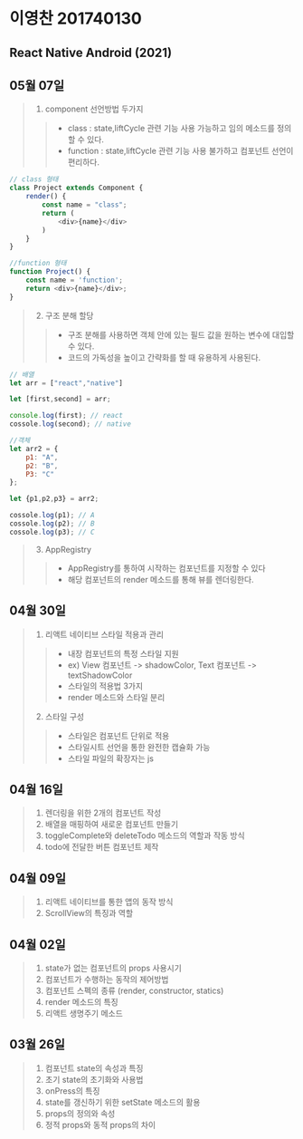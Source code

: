 # 이영찬 201740130
## React Native Android (2021)

## 05월 07일
>1. component 선언방법 두가지
>>* class : state,liftCycle 관련 기능 사용 가능하고 임의 메소드를 정의 할 수 있다.
>>* function : state,liftCycle 관련 기능 사용 불가하고 컴포넌트 선언이 편리하다.
```javascript
// class 형태
class Project extends Component {
    render() {
        const name = "class";
        return (
            <div>{name}</div>
        )
    }
}

//function 형태
function Project() {
    const name = 'function';
    return <div>{name}</div>;
}
```

>2. 구조 분해 할당
>>* 구조 분해를 사용하면 객체 안에 있는 필드 값을 원하는 변수에 대입할 수 있다.
>>* 코드의 가독성을 높이고 간략화를 할 때 유용하게 사용된다.
```javascript
// 배열
let arr = ["react","native"]

let [first,second] = arr;

console.log(first); // react
cossole.log(second); // native

//객체
let arr2 = {
    p1: "A",
    p2: "B",
    P3: "C"
};

let {p1,p2,p3} = arr2;

cossole.log(p1); // A
cossole.log(p2); // B
cossole.log(p3); // C
```

>3. AppRegistry
>>* AppRegistry를 통하여 시작하는 컴포넌트를 지정할 수 있다
>>* 해당 컴포넌트의 render 메소드를 통해 뷰를 렌더링한다.

## 04월 30일
>1. 리액트 네이티브 스타일 적용과 관리
>> - 내장 컴포넌트의 특정 스타일 지원
>> - ex) View 컴포넌트 -> shadowColor, Text 컴포넌트 -> textShadowColor
>> - 스타일의 적용법 3가지
>> - render 메소드와 스타일 분리
>2. 스타일 구성
>> - 스타일은 컴포넌트 단위로 적용
>> - 스타일시트 선언을 통한 완전한 캡슐화 가능
>> - 스타일 파일의 확장자는 js 

## 04월 16일
>1. 렌더링을 위한 2개의 컴포넌트 작성
>2. 배열을 매핑하여 새로운 컴포넌트 만들기
>3. toggleComplete와 deleteTodo 메소드의 역할과 작동 방식
>4. todo에 전달한 버튼 컴포넌트 제작

## 04월 09일
>1. 리액트 네이티브를 통한 앱의 동작 방식
>2. ScrollView의 특징과 역할

## 04월 02일
>1. state가 없는 컴포넌트의 props 사용시기
>2. 컴포넌트가 수행하는 동작의 제어방법
>3. 컴포넌트 스펙의 종류 (render, constructor, statics)
>4. render 메소드의 특징
>5. 리액트 생명주기 메소드

## 03월 26일
>1. 컴포넌트 state의 속성과 특징
>2. 초기 state의 초기화와 사용법
>3. onPress의 특징    
>4. state를 갱신하기 위한 setState 메소드의 활용
>5. props의 정의와 속성
>6. 정적 props와 동적 props의 차이